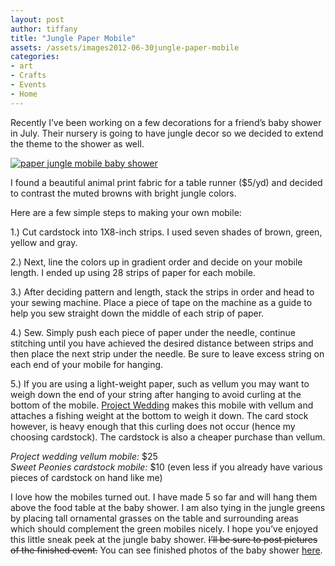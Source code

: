 ```yaml
---
layout: post
author: tiffany
title: "Jungle Paper Mobile"
assets: /assets/images2012-06-30jungle-paper-mobile
categories: 
- art
- Crafts
- Events
- Home
---
```


Recently I’ve been working on a few decorations for a friend’s baby shower in July. Their nursery is going to have jungle decor so we decided to extend the theme to the shower as well.

[![paper jungle mobile baby shower](jekyll_uploads/2012/06/paperjunglemobile-575x365.jpg "paperjunglemobile")](http://www.sweetpeonies.com/2012/06/jungle-paper-mobile/paperjunglemobile/)

I found a beautiful animal print fabric for a table runner ($5/yd) and decided to contrast the muted browns with bright jungle colors.

Here are a few simple steps to making your own mobile:

1.) Cut cardstock into 1X8-inch strips. I used seven shades of brown, green, yellow and gray.

2.) Next, line the colors up in gradient order and decide on your mobile length. I ended up using 28 strips of paper for each mobile.

3.) After deciding pattern and length, stack the strips in order and head to your sewing machine. Place a piece of tape on the machine as a guide to help you sew straight down the middle of each strip of paper.

4.) Sew. Simply push each piece of paper under the needle, continue stitching until you have achieved the desired distance between strips and then place the next strip under the needle. Be sure to leave excess string on each end of your mobile for hanging.

5.) If you are using a light-weight paper, such as vellum you may want to weigh down the end of your string after hanging to avoid curling at the bottom of the mobile. [Project Wedding](http://www.projectwedding.com/wedding-ideas/diy-modern-colorful-mobiles) makes this mobile with vellum and attaches a fishing weight at the bottom to weigh it down. The card stock however, is heavy enough that this curling does not occur (hence my choosing cardstock). The cardstock is also a cheaper purchase than vellum.

_Project wedding vellum mobile:_ $25  
_Sweet Peonies cardstock mobile:_ $10 (even less if you already have various pieces of cardstock on hand like me)

I love how the mobiles turned out. I have made 5 so far and will hang them above the food table at the baby shower. I am also tying in the jungle greens by placing tall ornamental grasses on the table and surrounding areas which should complement the green mobiles nicely. I hope you’ve enjoyed this little sneak peek at the jungle baby shower. <del datetime="2012-08-11T19:36:16+00:00">I’ll be sure to post pictures of the finished event.</del> You can see finished photos of the baby shower [here](http://www.sweetpeonies.com/2012/08/jungle-safari-baby-shower/).